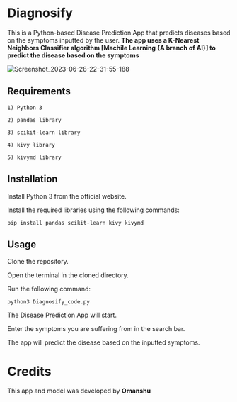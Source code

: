 # Diagnosify 

This is a Python-based Disease Prediction App that predicts diseases based on the symptoms inputted by the user. **The app uses a K-Nearest Neighbors Classifier algorithm [Machile Learning {A branch of AI}] to predict the disease based on the symptoms**

![Screenshot_2023-06-28-22-31-55-188](https://github.com/Omanshu209/DiseasePredicting_App-ML/assets/114089324/7100bde6-39d7-4ef8-84cb-7985f8435d85)

## Requirements
```
1) Python 3

2) pandas library

3) scikit-learn library

4) kivy library

5) kivymd library
```
## Installation

Install Python 3 from the official website.

Install the required libraries using the following commands:
```
pip install pandas scikit-learn kivy kivymd
```
## Usage

Clone the repository.

Open the terminal in the cloned directory.

Run the following command:
```
python3 Diagnosify_code.py
```
The Disease Prediction App will start.

Enter the symptoms you are suffering from in the search bar.

The app will predict the disease based on the inputted symptoms.

# Credits
This app and model was developed by **Omanshu**
